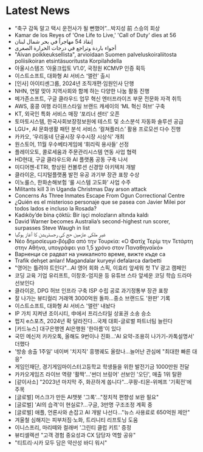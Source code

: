 # Latest News
-  “축구 감독 말고 택시 운전사가 될 뻔했어”…박지성 前 스승의 회상
-  Kamar de los Reyes of 'One Life to Live,' 'Call of Duty' dies at 56
-  إنقاذ 54 مهاجراً في بحر شمال لبنان
-  أجواء باردة وتراجع في درجات الحرارة الصغرى
-  "Aivan poikkeuksellista", arvioidaan Suomen palveluskoiraliitosta poliisikoiran etsintäsuoritusta Korpilahdella
-  아울시스템즈 ‘아울크립토 V1.0’, 국정원 KCMVP 인증 획득
-  이스트소프트, 대화형 AI 서비스 ‘앨런’ 출시
-  [인사] 아이티센그룹, 2024년 조직개편·임원인사 단행
-  NHN, 연말 맞아 지역사회와 함께 하는 다양한 나눔 활동 진행
-  메가존소프트, 구글 클라우드 업무 혁신 엔터프라이즈 부문 전문화 자격 취득
-  AWS, 홍콩 여행 라이프스타일 브랜드 캐세이의 ‘ML 혁신 허브’ 구축
-  KT, 외국인 특화 서비스 매장 ‘포리너 센터’ 오픈
-  토마토시스템, 한국사회보장정보원에 테스트 및 소스분석 자동화 솔루션 공급
-  LGU+, AI 문화생활 패턴 분석 서비스 ‘컬쳐플러스’ 활용 프로모션 다수 진행
-  카카오, ‘우리동네 단골시장 우수시장 시상식’ 개최
-  원스토어, 11월 우수베타게임에 ‘휘리릭 용사들’ 선정
-  플레이오토, 콜로세움과 주문관리시스템 연동 사업 협력
-  HD현대, 구글 클라우드와 AI 플랫폼 공동 구축 나서
-  미디어젠-ETRI, 향상된 컨볼루션 신경망 아키텍처 개발
-  클라이온, 디지털플랫폼 발전 유공 과기부 장관 표창 수상
-  이노룰스, 한화손해보험 ‘룰 시스템 고도화’ 사업 수주
-  Militants kill 3 in Uganda Christmas Day arson attack
-  Concerns As Three Inmates Escape From Ogun Correctional Centre
-  ¿Quién es el misterioso personaje que se pasea con Javier Milei por todos lados e incluso la Rosada?
-  Kadıköy’de bina çöktü: Bir işçi molozların altında kaldı
-  David Warner becomes Australia’s second-highest run scorer, surpasses Steve Waugh in list
-  غیر ملکی عازمین حج کی رجسٹریشن کا آغاز ہوگیا
-  Νέο δημοσίευμα-βόμβα από την Τουρκία: «Ο Φατίχ Τερίμ την Τετάρτη στην Αθήνα, υπογράφει για 1,5 χρόνο στον Παναθηναϊκό»
-  Варненци се радват на уникалното време, вижте къде са
-  Trafik dehşet anları! Magandalar kuryeyi defalarca darbetti
-  "영어는 틀려야 트인다"...AI 영어 회화 스픽, 이효리 앞세워 첫 TV 광고 캠페인
-  코딩 교육 기업 유리프트, 이창호-엄지윤 등 유튜브 스타 앞세운 코딩 학습 드라마 선보인다
-  클라이온, DPG 허브 인프라 구축 ISP 수립 공로 과기정통부 장관 표창
-  잘 나가는 뷰티컬리 거래액 3000억원 돌파…중소 브랜드도 '완판' 기록
-  이스트소프트, 대화형 AI 서비스 '앨런' 내놨다
-  IP 가치 지켜낸 조이시티, 中에서 프리스타일 상표권 소송 승소
-  펍지 e스포츠, 2024년 확 달라진다...국제 대회-글로벌 파트너팀 늘린다
-  [카드뉴스] 대구은행엔 AI은행원 '한아름'이 있다
-  국민 메신저 카카오톡, 올해도 9번이나 진화...'AI 요약-조용히 나가기-카톡설명서' 더했다
-  '방송 송출 1주일' 네이버 '치지직' 흥행궤도 올랐나...늘어난 관심에 "최대한 빠른 대응"
-  게임인재단, 경기게임마이스터고등학교 학생들을 위한 발전기금 1000만원 전달
-  카카오게임즈 라이브 역량 '활짝'...'썬더 브링어' 선보인 '오딘', 매출 1위 탈환
-  [같이사소] "2023년 마지막 주, 화끈하게 쏩니다"...쿠팡-티몬-위메프 '기획전'에 주목
-  [글로벌] 머스크가 만든 AI챗봇 '그록'..."정치적 편향성 보완 필요"
-  [글로벌] 'AI의 습격'이 현실로?...구글, 3만명 구조조정 계획 중
-  [글로벌] 애플, 언론사와 손잡고 AI 개발 나선다..."뉴스 사용료로 650억원 제안"
-  겨울철 심해지는 피부처짐·노화, 트리니티 리프토닝 도움
-  이니스프리, 마리떼와 컬래버 '그린티 클럽 키트' 증정
-  뷰티셀렉션 "고객 경험 중요성과 CX 담당자 역할 공유"
-  "티트리·시카 모두 담은 약산성 바디 워시"
